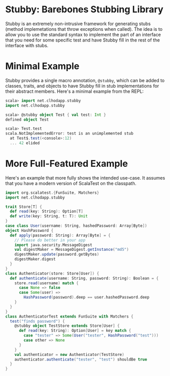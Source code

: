 
# Stubby: Barebones Stubbing Library

Stubby is an extremely non-intrusive framework for generating stubs (method
implemetations that throw exceptions when called). The idea is to allow you to
use the standard syntax to implement the part of an interface that you need for
some specific test and have Stubby fill in the rest of the interface with stubs.

# Minimal Example

Stubby provides a single macro annotation, `@stubby`, which can be added to
classes, traits, and objects to have Stubby fill in stub implementations for
their abstract members. Here's a minimal example from the REPL:
```scala
scala> import net.clhodapp.stubby
import net.clhodapp.stubby

scala> @stubby object Test { val test: Int }
defined object Test

scala> Test.test
scala.NotImplementedError: test is an unimplemented stub
  at Test$.test(<console>:12)
  ... 42 elided
```

# More Full-Featured Example

Here's an example that more fully shows the intended use-case. It assumes that
you have a modern version of ScalaTest on the classpath.
```scala
import org.scalatest.{FunSuite, Matchers}
import net.clhodapp.stubby

trait Store[T] {
  def read(key: String): Option[T]
  def write(key: String, t: T): Unit
}
case class User(username: String, hashedPassword: Array[Byte])
object HashPassword {
  def apply(password: String): Array[Byte] = {
    // Please do better in your app
    import java.security.MessageDigest
    val digestMaker = MessageDigest.getInstance("md5")
    digestMaker.update(password.getBytes)
    digestMaker.digest
  }
}
class Authenticator(store: Store[User]) {
  def authenticate(username: String, password: String): Boolean = {
    store.read(username) match {
      case None => false
      case Some(user) =>
        HashPassword(password).deep == user.hashedPassword.deep
    }
  }
}
class AuthenticatorTest extends FunSuite with Matchers {
  test("finds password") {
    @stubby object TestStore extends Store[User] {
      def read(key: String): Option[User] = key match {
        case "tester" => Some(User("tester", HashPassword("test")))
        case other => None
      }
    }
    val authenticator = new Authenticator(TestStore)
    authenticator.authenticate("tester", "test") shouldBe true
  }
}
```
